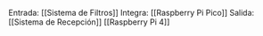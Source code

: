 Entrada:
[[Sistema de Filtros]]
Integra:
[[Raspberry Pi Pico]]
Salida:
[[Sistema de Recepción]]
[[Raspberry Pi 4]]